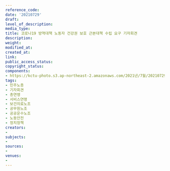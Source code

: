 ```yaml
---
reference_code: 
date: '20210729'
draft: 
level_of_description: 
media_type: 
title: 코로나19 방역대책 노동자 건강권 보호 근본대책 수립 요구 기자회견
description: 
weight: 
modified_at: 
created_at: 
link: 
public_access_status: 
copyright_status: 
components:
- https://kctu-photo.s3.ap-northeast-2.amazonaws.com/2021년/7월/20210729-코로나19+방역대책+노동자+건강권+보호+근본대책+수립+요구+기자회견_민주노총_기자회견_총연맹_서비스연맹_보건의료노조_공무원노조_공공운수노조_노동안전_정치정책/_5D40070.jpg
tags:
- 민주노총
- 기자회견
- 총연맹
- 서비스연맹
- 보건의료노조
- 공무원노조
- 공공운수노조
- 노동안전
- 정치정책
creators:
- 
subjects:
- 
sources:
- 
venues:
- 
---
```

